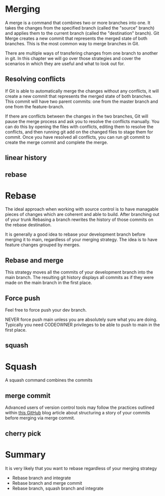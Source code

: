 # Merging

A merge is a command that combines two or more branches into one. It takes the changes from the specified branch (called the "source" branch) and applies them to the current branch (called the "destination" branch). Git Merge creates a new commit that represents the merged state of both branches. This is the most common way to merge branches in Git.

There are multiple ways of transfering changes from one branch to another in git. In this chapter we will go over those strategies and cover the scenarios in which they are useful and what to look out for.

## Resolving conflicts

If Git is able to automatically merge the changes without any conflicts, it will create a new commit that represents the merged state of both branches. This commit will have two parent commits: one from the master branch and one from the feature-branch.

If there are conflicts between the changes in the two branches, Git will pause the merge process and ask you to resolve the conflicts manually. You can do this by opening the files with conflicts, editing them to resolve the conflicts, and then running git add on the changed files to stage them for commit. Once you have resolved all conflicts, you can run git commit to create the merge commit and complete the merge.

## linear history

## rebase

# Rebase

The ideal approach when working with source control is to have managable pieces of changes which are coherent and able to build. After branching out of your trunk
Rebasing a branch rewrites the history of those commits on the rebase destination.

It is generally a good idea to rebase your development branch before merging it to main, regardless of your merging strategy. The idea is to have feature changes grouped by merges. 

## Rebase and merge

This strategy moves all the commits of your development branch into the main branch. The resulting git history displays all commits as if they were made on the main branch in the first place.

## Force push

Feel free to force push your dev branch.

NEVER force push main unless you are absolutely sure what you are doing. Typically you need CODEOWNER privileges to be able to push to main in the first place.

## squash

# Squash

A squash command combines the commits 


## merge commit

Advanced users of version control tools may follow the practices outlined within [this GitHub](https://github.blog/2022-06-30-write-better-commits-build-better-projects/) blog article about structuring a story of your commits before merging via merge commit.

## cherry pick


# Summary

It is very likely that you want to rebase regardless of your merging strategy

- Rebase branch and integrate
- Rebase branch and merge commit
- Rebase branch, squash branch and integrate